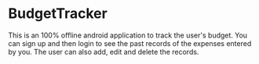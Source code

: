 # BudgetTracker
This is an 100% offline android application to track the user's budget. You can sign up and then login to see the past records of the expenses entered by you. The user can also add, edit and delete the records.
